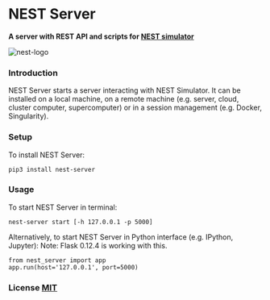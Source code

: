 # NEST Server

**A server with REST API and scripts for [NEST simulator](http://www.nest-simulator.org/)**

![nest-logo](http://www.nest-simulator.org/wp-content/uploads/2015/03/nest_logo.png)

### Introduction

NEST Server starts a server interacting with NEST Simulator.
It can be installed on a local machine, on a remote machine (e.g. server, cloud, cluster computer, supercomputer)
or in a session management (e.g. Docker, Singularity).

### Setup

To install NEST Server:
```
pip3 install nest-server
```

### Usage

To start NEST Server in terminal:
```
nest-server start [-h 127.0.0.1 -p 5000]
```

Alternatively, to start NEST Server in Python interface (e.g. IPython, Jupyter):
Note: Flask 0.12.4 is working with this.
```
from nest_server import app
app.run(host='127.0.0.1', port=5000)
```

### License [MIT](LICENSE)

